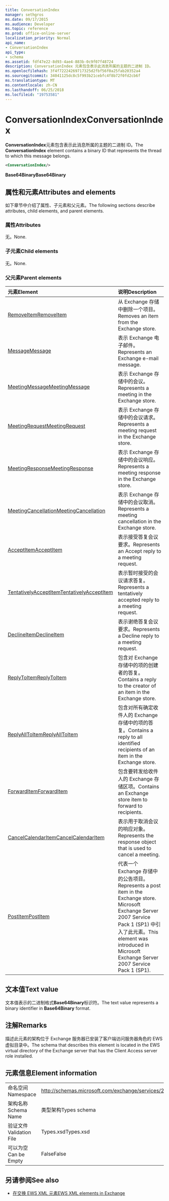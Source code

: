 ```yaml
---
title: ConversationIndex
manager: sethgros
ms.date: 09/17/2015
ms.audience: Developer
ms.topic: reference
ms.prod: office-online-server
localization_priority: Normal
api_name:
- ConversationIndex
api_type:
- schema
ms.assetid: fdf47e22-8d93-4ae4-883b-0c9f07f48724
description: ConversationIndex 元素包含表示此消息所属的主题的二进制 ID。
ms.openlocfilehash: 3f4f72224269717325d2fbf56f0a25fab20352a4
ms.sourcegitcommit: 34041125dc8c5f993b21cebfc4f8b72f0fd2cb6f
ms.translationtype: MT
ms.contentlocale: zh-CN
ms.lasthandoff: 06/25/2018
ms.locfileid: "19753581"
---
```

# <a name="conversationindex"></a><span data-ttu-id="9e31c-103">ConversationIndex</span><span class="sxs-lookup"><span data-stu-id="9e31c-103">ConversationIndex</span></span>

<span data-ttu-id="9e31c-104">**ConversationIndex**元素包含表示此消息所属的主题的二进制 ID。</span><span class="sxs-lookup"><span data-stu-id="9e31c-104">The **ConversationIndex** element contains a binary ID that represents the thread to which this message belongs.</span></span> 
  
```xml
<ConversationIndex/>
```

 <span data-ttu-id="9e31c-105">**Base64Binary**</span><span class="sxs-lookup"><span data-stu-id="9e31c-105">**Base64Binary**</span></span>
## <a name="attributes-and-elements"></a><span data-ttu-id="9e31c-106">属性和元素</span><span class="sxs-lookup"><span data-stu-id="9e31c-106">Attributes and elements</span></span>

<span data-ttu-id="9e31c-107">如下章节中介绍了属性、子元素和父元素。</span><span class="sxs-lookup"><span data-stu-id="9e31c-107">The following sections describe attributes, child elements, and parent elements.</span></span>
  
### <a name="attributes"></a><span data-ttu-id="9e31c-108">属性</span><span class="sxs-lookup"><span data-stu-id="9e31c-108">Attributes</span></span>

<span data-ttu-id="9e31c-109">无。</span><span class="sxs-lookup"><span data-stu-id="9e31c-109">None.</span></span>
  
### <a name="child-elements"></a><span data-ttu-id="9e31c-110">子元素</span><span class="sxs-lookup"><span data-stu-id="9e31c-110">Child elements</span></span>

<span data-ttu-id="9e31c-111">无。</span><span class="sxs-lookup"><span data-stu-id="9e31c-111">None.</span></span>
  
### <a name="parent-elements"></a><span data-ttu-id="9e31c-112">父元素</span><span class="sxs-lookup"><span data-stu-id="9e31c-112">Parent elements</span></span>

|<span data-ttu-id="9e31c-113">**元素**</span><span class="sxs-lookup"><span data-stu-id="9e31c-113">**Element**</span></span>|<span data-ttu-id="9e31c-114">**说明**</span><span class="sxs-lookup"><span data-stu-id="9e31c-114">**Description**</span></span>|
|:-----|:-----|
|[<span data-ttu-id="9e31c-115">RemoveItem</span><span class="sxs-lookup"><span data-stu-id="9e31c-115">RemoveItem</span></span>](removeitem.md) <br/> |<span data-ttu-id="9e31c-116">从 Exchange 存储中删除一个项目。</span><span class="sxs-lookup"><span data-stu-id="9e31c-116">Removes an item from the Exchange store.</span></span>  <br/> |
|[<span data-ttu-id="9e31c-117">Message</span><span class="sxs-lookup"><span data-stu-id="9e31c-117">Message</span></span>](message-ex15websvcsotherref.md) <br/> |<span data-ttu-id="9e31c-118">表示 Exchange 电子邮件。</span><span class="sxs-lookup"><span data-stu-id="9e31c-118">Represents an Exchange e-mail message.</span></span>  <br/> |
|[<span data-ttu-id="9e31c-119">MeetingMessage</span><span class="sxs-lookup"><span data-stu-id="9e31c-119">MeetingMessage</span></span>](meetingmessage.md) <br/> |<span data-ttu-id="9e31c-120">表示 Exchange 存储中的会议。</span><span class="sxs-lookup"><span data-stu-id="9e31c-120">Represents a meeting in the Exchange store.</span></span>  <br/> |
|[<span data-ttu-id="9e31c-121">MeetingRequest</span><span class="sxs-lookup"><span data-stu-id="9e31c-121">MeetingRequest</span></span>](meetingrequest.md) <br/> |<span data-ttu-id="9e31c-122">表示 Exchange 存储中的会议请求。</span><span class="sxs-lookup"><span data-stu-id="9e31c-122">Represents a meeting request in the Exchange store.</span></span>  <br/> |
|[<span data-ttu-id="9e31c-123">MeetingResponse</span><span class="sxs-lookup"><span data-stu-id="9e31c-123">MeetingResponse</span></span>](meetingresponse.md) <br/> |<span data-ttu-id="9e31c-124">表示 Exchange 存储中的会议响应。</span><span class="sxs-lookup"><span data-stu-id="9e31c-124">Represents a meeting response in the Exchange store.</span></span>  <br/> |
|[<span data-ttu-id="9e31c-125">MeetingCancellation</span><span class="sxs-lookup"><span data-stu-id="9e31c-125">MeetingCancellation</span></span>](meetingcancellation.md) <br/> |<span data-ttu-id="9e31c-126">表示 Exchange 存储中的会议取消。</span><span class="sxs-lookup"><span data-stu-id="9e31c-126">Represents a meeting cancellation in the Exchange store.</span></span>  <br/> |
|[<span data-ttu-id="9e31c-127">AcceptItem</span><span class="sxs-lookup"><span data-stu-id="9e31c-127">AcceptItem</span></span>](acceptitem.md) <br/> |<span data-ttu-id="9e31c-128">表示接受答复会议要求。</span><span class="sxs-lookup"><span data-stu-id="9e31c-128">Represents an Accept reply to a meeting request.</span></span>  <br/> |
|[<span data-ttu-id="9e31c-129">TentativelyAcceptItem</span><span class="sxs-lookup"><span data-stu-id="9e31c-129">TentativelyAcceptItem</span></span>](tentativelyacceptitem.md) <br/> |<span data-ttu-id="9e31c-130">表示暂时接受的会议请求答复。</span><span class="sxs-lookup"><span data-stu-id="9e31c-130">Represents a tentatively accepted reply to a meeting request.</span></span>  <br/> |
|[<span data-ttu-id="9e31c-131">DeclineItem</span><span class="sxs-lookup"><span data-stu-id="9e31c-131">DeclineItem</span></span>](declineitem.md) <br/> |<span data-ttu-id="9e31c-132">表示谢绝答复会议要求。</span><span class="sxs-lookup"><span data-stu-id="9e31c-132">Represents a Decline reply to a meeting request.</span></span>  <br/> |
|[<span data-ttu-id="9e31c-133">ReplyToItem</span><span class="sxs-lookup"><span data-stu-id="9e31c-133">ReplyToItem</span></span>](replytoitem.md) <br/> |<span data-ttu-id="9e31c-134">包含对 Exchange 存储中的项的创建者的答复。</span><span class="sxs-lookup"><span data-stu-id="9e31c-134">Contains a reply to the creator of an item in the Exchange store.</span></span>  <br/> |
|[<span data-ttu-id="9e31c-135">ReplyAllToItem</span><span class="sxs-lookup"><span data-stu-id="9e31c-135">ReplyAllToItem</span></span>](replyalltoitem.md) <br/> |<span data-ttu-id="9e31c-136">包含对所有确定收件人的 Exchange 存储中的项的答复。</span><span class="sxs-lookup"><span data-stu-id="9e31c-136">Contains a reply to all identified recipients of an item in the Exchange store.</span></span>  <br/> |
|[<span data-ttu-id="9e31c-137">ForwardItem</span><span class="sxs-lookup"><span data-stu-id="9e31c-137">ForwardItem</span></span>](forwarditem.md) <br/> |<span data-ttu-id="9e31c-138">包含要转发给收件人的 Exchange 存储区项。</span><span class="sxs-lookup"><span data-stu-id="9e31c-138">Contains an Exchange store item to forward to recipients.</span></span>  <br/> |
|[<span data-ttu-id="9e31c-139">CancelCalendarItem</span><span class="sxs-lookup"><span data-stu-id="9e31c-139">CancelCalendarItem</span></span>](cancelcalendaritem.md) <br/> |<span data-ttu-id="9e31c-140">表示用于取消会议的响应对象。</span><span class="sxs-lookup"><span data-stu-id="9e31c-140">Represents the response object that is used to cancel a meeting.</span></span>  <br/> |
|[<span data-ttu-id="9e31c-141">PostItem</span><span class="sxs-lookup"><span data-stu-id="9e31c-141">PostItem</span></span>](postitem.md) <br/> |<span data-ttu-id="9e31c-142">代表一个 Exchange 存储中的公告项目。</span><span class="sxs-lookup"><span data-stu-id="9e31c-142">Represents a post item in the Exchange store.</span></span> <span data-ttu-id="9e31c-143">Microsoft Exchange Server 2007 Service Pack 1 (SP1) 中引入了此元素。</span><span class="sxs-lookup"><span data-stu-id="9e31c-143">This element was introduced in Microsoft Exchange Server 2007 Service Pack 1 (SP1).</span></span>  <br/> |
   
## <a name="text-value"></a><span data-ttu-id="9e31c-144">文本值</span><span class="sxs-lookup"><span data-stu-id="9e31c-144">Text value</span></span>

<span data-ttu-id="9e31c-145">文本值表示的二进制格式**Base64Binary**标识符。</span><span class="sxs-lookup"><span data-stu-id="9e31c-145">The text value represents a binary identifier in **Base64Binary** format.</span></span> 
  
## <a name="remarks"></a><span data-ttu-id="9e31c-146">注解</span><span class="sxs-lookup"><span data-stu-id="9e31c-146">Remarks</span></span>

<span data-ttu-id="9e31c-147">描述此元素的架构位于 Exchange 服务器已安装了客户端访问服务器角色的 EWS 虚拟目录中。</span><span class="sxs-lookup"><span data-stu-id="9e31c-147">The schema that describes this element is located in the EWS virtual directory of the Exchange server that has the Client Access server role installed.</span></span>
  
## <a name="element-information"></a><span data-ttu-id="9e31c-148">元素信息</span><span class="sxs-lookup"><span data-stu-id="9e31c-148">Element information</span></span>

|||
|:-----|:-----|
|<span data-ttu-id="9e31c-149">命名空间</span><span class="sxs-lookup"><span data-stu-id="9e31c-149">Namespace</span></span>  <br/> |http://schemas.microsoft.com/exchange/services/2006/types  <br/> |
|<span data-ttu-id="9e31c-150">架构名称</span><span class="sxs-lookup"><span data-stu-id="9e31c-150">Schema Name</span></span>  <br/> |<span data-ttu-id="9e31c-151">类型架构</span><span class="sxs-lookup"><span data-stu-id="9e31c-151">Types schema</span></span>  <br/> |
|<span data-ttu-id="9e31c-152">验证文件</span><span class="sxs-lookup"><span data-stu-id="9e31c-152">Validation File</span></span>  <br/> |<span data-ttu-id="9e31c-153">Types.xsd</span><span class="sxs-lookup"><span data-stu-id="9e31c-153">Types.xsd</span></span>  <br/> |
|<span data-ttu-id="9e31c-154">可以为空</span><span class="sxs-lookup"><span data-stu-id="9e31c-154">Can be Empty</span></span>  <br/> |<span data-ttu-id="9e31c-155">False</span><span class="sxs-lookup"><span data-stu-id="9e31c-155">False</span></span>  <br/> |
   
## <a name="see-also"></a><span data-ttu-id="9e31c-156">另请参阅</span><span class="sxs-lookup"><span data-stu-id="9e31c-156">See also</span></span>



- [<span data-ttu-id="9e31c-157">在交换 EWS XML 元素</span><span class="sxs-lookup"><span data-stu-id="9e31c-157">EWS XML elements in Exchange</span></span>](ews-xml-elements-in-exchange.md)

